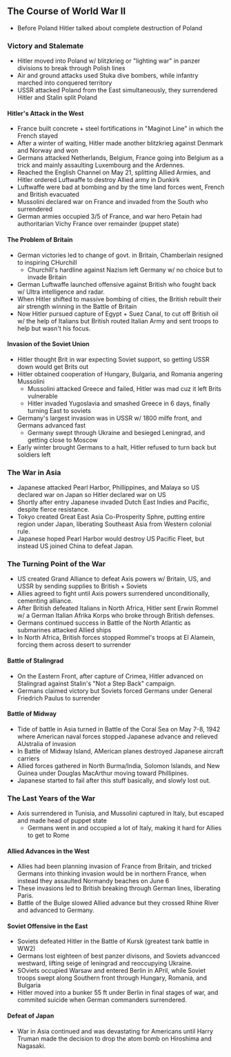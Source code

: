 ## The Course of World War II 
- Before Poland Hitler talked about complete destruction of Poland
### Victory and Stalemate
- Hitler moved into Poland w/ blitzkrieg or "lighting war" in panzer divisions to break through Polish lines
- Air and ground attacks used Stuka dive bombers, while infantry marched into conquered territory
- USSR attacked Poland from the East simultaneously, they surrendered Hitler and Stalin split Poland
#### Hitler's Attack in the West 
- France built concrete + steel fortifications in "Maginot Line" in which the French stayed
- After a winter of waiting, Hitler made another blitzkrieg against Denmark and Norway and won
- Germans attacked Netherlands, Belgium, France going into Belgium as a trick and mainly assaulting Luxembourg and the Ardennes.
- Reached the English Channel on May 21, splitting Allied Armies, and Hitler ordered Luftwaffe to destroy Allied army in Dunkirk
- Luftwaffe were bad at bombing and by the time land forces went, French and British evacuated
- Mussolini declared war on France and invaded from the South who surrendered
- German armies occupied 3/5 of France, and war hero Petain had authoritarian Vichy France over remainder (puppet state)
#### The Problem of Britain
- German victories led to change of govt. in Britain, Chamberlain resigned to inspiring CHurchill
    - Churchill's hardline against Nazism left Germany w/ no choice but to invade Britain
- German Luftwaffe launched offensive against British who fought back w/ Ultra intelligence and radar.
- When Hitler shifted to massive bombing of cities, the British rebuilt their air strength winning in the Battle of Britain
- Now Hitler pursued capture of Egypt + Suez Canal, to cut off British oil w/ the help of Italians but British routed Italian Army and sent troops to help but wasn't his focus.
#### Invasion of the Soviet Union
- Hitler thought Brit in war expecting Soviet support, so getting USSR down would get Brits out
- Hitler obtained cooperation of Hungary, Bulgaria, and Romania angering Mussolini
    - Mussolini attacked Greece and failed, Hitler was mad cuz it left Brits vulnerable
    - Hitler invaded Yugoslavia and smashed Greece in 6 days, finally turning East to soviets
- Germany's largest invasion was in USSR w/ 1800 milfe front, and Germans advanced fast
    - Germany swept through Ukraine and besieged Leningrad, and getting close to Moscow
- Early winter brought Germans to a halt, Hitler refused to turn back but soldiers left
### The War in Asia
- Japanese attacked Pearl Harbor, Phillippines, and Malaya so US declared war on Japan so Hitler declared war on US
- Shortly after entry Japanese invaded Dutch East Indies and Pacific, despite fierce resistance.
- Tokyo created Great East Asia Co-Prosperity Sphre, putting entire region under Japan, liberating Southeast Asia from Western colonial rule.
- Japanese hoped Pearl Harbor would destroy US Pacific Fleet, but instead US joined China to defeat Japan.
### The Turning Point of the War
- US created Grand Alliance to defeat Axis powers w/ Britain, US, and USSR by sending supplies to British + Soviets
- Allies agreed to fight until Axis powers surrendered unconditionally, cementing alliance.
- After British defeated Italians in North Africa, Hitler sent Erwin Rommel w/ a German Italian Afrika Korps who broke through British defenses.
- Germans continued success in Battle of the North Atlantic as submarines attacked Allied ships
- In North Africa, British forces stopped Rommel's troops at El Alamein, forcing them across desert to surrender
#### Battle of Stalingrad
- On the Eastern Front, after capture of Crimea, Hitler advanced on Stalingrad against Stalin's "Not a Step Back" campaign.
- Germans claimed victory but Soviets forced Germans under General Friedrich Paulus to surrender
#### Battle of Midway
- Tide of battle in Asia turned in Battle of the Coral Sea on May 7-8, 1942 where American naval forces stopped Japanese advance and relieved AUstralia of invasion
- In Battle of Midway Island, AMerican planes destroyed Japanese aircraft carriers
- Allied forces gathered in North Burma/India, Solomon Islands, and New Guinea under Douglas MacArthur moving toward Phillipines.
- Japanese started to fail after this stuff basically, and slowly lost out.
### The Last Years of the War
- Axis surrendered in Tunisia, and Mussolini captured in Italy, but escaped and made head of puppet state
    - Germans went in and occupied a lot of Italy, making it hard for Allies to get to Rome
#### Allied Advances in the West
- Allies had been planning invasion of France from Britain, and tricked Germans into thinking invasion would be in northern France, when instead they assaulted Normandy beaches on June 6
- These invasions led to British breaking through German lines, liberating Paris.
- Battle of the Bulge slowed Allied advance but they crossed Rhine River and advanced to Germany.
#### Soviet Offensive in the East
- Soviets defeated Hitler in the Battle of Kursk (greatest tank battle in WW2)
- Germans lost eighteen of best panzer divisons, and Soviets advancced westward, lifting seige of leningrad and reoccupying Ukraine.
- SOviets occupied Warsaw and entered Berlin in APril, while Soviet troops swept along Southern front through Hungary, Romania, and Bulgaria
- Hitler moved into a bunker 55 ft under Berlin in final stages of war, and commited suicide when German commanders surrendered.
#### Defeat of Japan
- War in Asia continued and was devastating for Americans until Harry Truman made the decision to drop the atom bomb on Hiroshima and Nagasaki.
